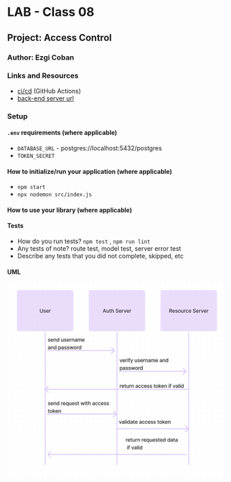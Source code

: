 # LAB - Class 08

## Project: Access Control

### Author: Ezgi Coban

### Links and Resources

- [ci/cd](https://github.com/ezgi-c/auth-api/actions) (GitHub Actions)
- [back-end server url](https://auth-api-y6x8.onrender.com) 
<!-- - [front-end application](http://xyz.com) (when applicable) -->

### Setup

#### `.env` requirements (where applicable)

- `DATABASE_URL` - postgres://localhost:5432/postgres
- `TOKEN_SECRET`

#### How to initialize/run your application (where applicable)

- `npm start`
- `npx nodemon src/index.js`

#### How to use your library (where applicable)

#### Tests

- How do you run tests?
    `npm test` , `npm run lint`
- Any tests of note?
    route test, model test, server error test
- Describe any tests that you did not complete, skipped, etc

#### UML

![uml diagram](uml-diagram.png)

